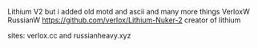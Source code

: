 Lithium V2
but i added old motd and ascii and many more things
VerloxW
RussianW
https://github.com/verlox/Lithium-Nuker-2 creator of lithium

sites: verlox.cc and russianheavy.xyz
